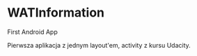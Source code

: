 # WATInformation
First Android App

Pierwsza aplikacja z jednym layout'em, activity z kursu Udacity. 
